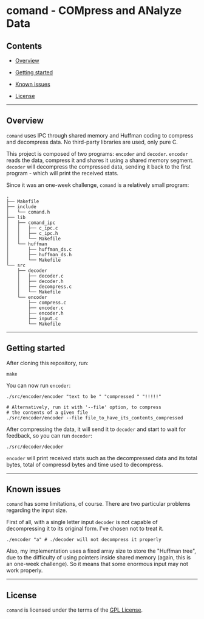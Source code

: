 # comand - COMpress and ANalyze Data

## Contents

- [Overview](#overview)

- [Getting started](#getting-started)

- [Known issues](#known-issues)

- [License](#license)

---

## Overview

`comand` uses IPC through shared memory and Huffman coding to compress and decompress data. No third-party libraries are used, only pure C.

This project is composed of two programs: `encoder` and `decoder`. `encoder` reads the data, compress it and shares it using a shared memory segment. `decoder` will decompress the compressed data, sending it back to the first program - which will print the received stats.

Since it was an one-week challenge, `comand` is a relatively small program:

```shell
.
├── Makefile
├── include
│   └── comand.h
├── lib
│   ├── comand_ipc
│   │   ├── c_ipc.c
│   │   ├── c_ipc.h
│   │   └── Makefile
│   └── huffman
│       ├── huffman_ds.c
│       ├── huffman_ds.h
│       └── Makefile
└── src
    ├── decoder
    │   ├── decoder.c
    │   ├── decoder.h
    │   ├── decompress.c
    │   └── Makefile
    └── encoder
        ├── compress.c
        ├── encoder.c
        ├── encoder.h
        ├── input.c
        └── Makefile
```

---

## Getting started

After cloning this repository, run:

```shell
make
```

You can now run `encoder`:

```shell
./src/encoder/encoder "text to be " "compressed " "!!!!!"

# Alternatively, run it with '--file' option, to compress
# the contents of a given file
./src/encoder/encoder --file file_to_have_its_contents_compressed
```

After compressing the data, it will send it to `decoder` and start to wait for feedback, so you can run `decoder`:

```shell
./src/decoder/decoder
```

`encoder` will print received stats such as the decompressed data and its total bytes, total of compressd bytes and time used to decompress.

---

## Known issues

`comand` has some limitations, of course. There are two particular problems regarding the input size.

First of all, with a single letter input `decoder` is not capable of decompressing it to its original form. I've chosen not to treat it.

```shell
./encoder "a" # ./decoder will not decompress it properly
```

Also, my implementation uses a fixed array size to store the "Huffman tree", due to the difficulty of using pointers inside shared memory (again, this is an one-week challenge). So it means that some enormous input may not work properly.

---

## License

`comand` is licensed under the terms of the [GPL License](https://github.com/42sp/42labs-selection-process-v4-hmigl/blob/dev/LICENSE).
